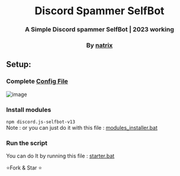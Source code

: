 <div align="center">
<h1>Discord Spammer SelfBot</h1>
<h3>A Simple Discord spammer SelfBot | 2023 working</h3>
<h3>By <a href="https://github.com/natrixdev">natrix</a></h3>
</div>

## Setup: 
### Complete [Config File](https://github.com/natrixdev/Discord-Spammer-SelfBot/blob/main/SelfBot/config.json)
![image](https://github.com/natrixdev/Discord-Spammer-SelfBot/assets/88579983/b335ee9c-091d-460c-8548-4fd4524b857c)

### Install modules 
```npm discord.js-selfbot-v13```<br/>
Note : or you can just do it with this file : [modules_installer.bat](https://github.com/natrixdev/Discord-Spammer-SelfBot/blob/main/SelfBot/modules_installer.bat)

### Run the script 
You can do It by running this file : [starter.bat](https://github.com/natrixdev/Discord-Spammer-SelfBot/blob/main/SelfBot/starter.bat)


⭐Fork & Star ⭐
